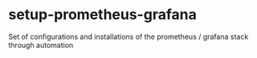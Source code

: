 # setup-prometheus-grafana
Set of configurations and installations of the prometheus / grafana stack through automation 
